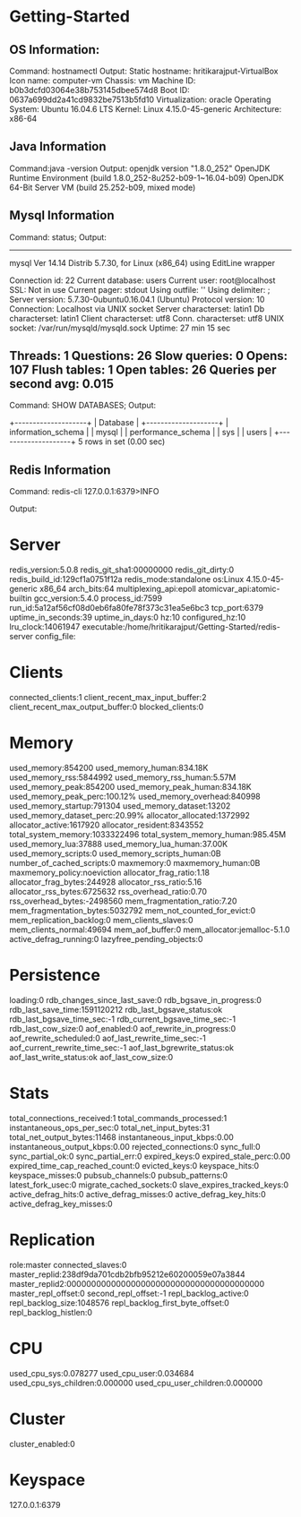 # Getting-Started

## OS Information:
Command: hostnamectl
Output:
   Static hostname: hritikarajput-VirtualBox
         Icon name: computer-vm
           Chassis: vm
        Machine ID: b0b3dcfd03064e38b753145dbee574d8
           Boot ID: 0637a699dd2a41cd9832be7513b5fd10
    Virtualization: oracle
  Operating System: Ubuntu 16.04.6 LTS
            Kernel: Linux 4.15.0-45-generic
      Architecture: x86-64

## Java Information
Command:java -version
Output:
	openjdk version "1.8.0_252"
	OpenJDK Runtime Environment (build 1.8.0_252-8u252-b09-1~16.04-b09)
	OpenJDK 64-Bit Server VM (build 25.252-b09, mixed mode)

## Mysql Information
Command: status;
Output:

--------------
mysql  Ver 14.14 Distrib 5.7.30, for Linux (x86_64) using  EditLine wrapper

Connection id:		22
Current database:	users
Current user:		root@localhost
SSL:			Not in use
Current pager:		stdout
Using outfile:		''
Using delimiter:	;
Server version:		5.7.30-0ubuntu0.16.04.1 (Ubuntu)
Protocol version:	10
Connection:		Localhost via UNIX socket
Server characterset:	latin1
Db     characterset:	latin1
Client characterset:	utf8
Conn.  characterset:	utf8
UNIX socket:		/var/run/mysqld/mysqld.sock
Uptime:			27 min 15 sec

Threads: 1  Questions: 26  Slow queries: 0  Opens: 107  Flush tables: 1  Open tables: 26  Queries per second avg: 0.015
--------------

Command: SHOW DATABASES;
Output:

+--------------------+
| Database           |
+--------------------+
| information_schema |
| mysql              |
| performance_schema |
| sys                |
| users              |
+--------------------+
5 rows in set (0.00 sec)

## Redis Information
Command: redis-cli
127.0.0.1:6379>INFO

Output:

# Server
redis_version:5.0.8
redis_git_sha1:00000000
redis_git_dirty:0
redis_build_id:129cf1a0751f12a
redis_mode:standalone
os:Linux 4.15.0-45-generic x86_64
arch_bits:64
multiplexing_api:epoll
atomicvar_api:atomic-builtin
gcc_version:5.4.0
process_id:7599
run_id:5a12af56cf08d0eb6fa80fe78f373c31ea5e6bc3
tcp_port:6379
uptime_in_seconds:39
uptime_in_days:0
hz:10
configured_hz:10
lru_clock:14061947
executable:/home/hritikarajput/Getting-Started/redis-server
config_file:

# Clients
connected_clients:1
client_recent_max_input_buffer:2
client_recent_max_output_buffer:0
blocked_clients:0

# Memory
used_memory:854200
used_memory_human:834.18K
used_memory_rss:5844992
used_memory_rss_human:5.57M
used_memory_peak:854200
used_memory_peak_human:834.18K
used_memory_peak_perc:100.12%
used_memory_overhead:840998
used_memory_startup:791304
used_memory_dataset:13202
used_memory_dataset_perc:20.99%
allocator_allocated:1372992
allocator_active:1617920
allocator_resident:8343552
total_system_memory:1033322496
total_system_memory_human:985.45M
used_memory_lua:37888
used_memory_lua_human:37.00K
used_memory_scripts:0
used_memory_scripts_human:0B
number_of_cached_scripts:0
maxmemory:0
maxmemory_human:0B
maxmemory_policy:noeviction
allocator_frag_ratio:1.18
allocator_frag_bytes:244928
allocator_rss_ratio:5.16
allocator_rss_bytes:6725632
rss_overhead_ratio:0.70
rss_overhead_bytes:-2498560
mem_fragmentation_ratio:7.20
mem_fragmentation_bytes:5032792
mem_not_counted_for_evict:0
mem_replication_backlog:0
mem_clients_slaves:0
mem_clients_normal:49694
mem_aof_buffer:0
mem_allocator:jemalloc-5.1.0
active_defrag_running:0
lazyfree_pending_objects:0

# Persistence
loading:0
rdb_changes_since_last_save:0
rdb_bgsave_in_progress:0
rdb_last_save_time:1591120212
rdb_last_bgsave_status:ok
rdb_last_bgsave_time_sec:-1
rdb_current_bgsave_time_sec:-1
rdb_last_cow_size:0
aof_enabled:0
aof_rewrite_in_progress:0
aof_rewrite_scheduled:0
aof_last_rewrite_time_sec:-1
aof_current_rewrite_time_sec:-1
aof_last_bgrewrite_status:ok
aof_last_write_status:ok
aof_last_cow_size:0

# Stats
total_connections_received:1
total_commands_processed:1
instantaneous_ops_per_sec:0
total_net_input_bytes:31
total_net_output_bytes:11468
instantaneous_input_kbps:0.00
instantaneous_output_kbps:0.00
rejected_connections:0
sync_full:0
sync_partial_ok:0
sync_partial_err:0
expired_keys:0
expired_stale_perc:0.00
expired_time_cap_reached_count:0
evicted_keys:0
keyspace_hits:0
keyspace_misses:0
pubsub_channels:0
pubsub_patterns:0
latest_fork_usec:0
migrate_cached_sockets:0
slave_expires_tracked_keys:0
active_defrag_hits:0
active_defrag_misses:0
active_defrag_key_hits:0
active_defrag_key_misses:0

# Replication
role:master
connected_slaves:0
master_replid:238df9da701cdb2bfb95212e60200059e07a3844
master_replid2:0000000000000000000000000000000000000000
master_repl_offset:0
second_repl_offset:-1
repl_backlog_active:0
repl_backlog_size:1048576
repl_backlog_first_byte_offset:0
repl_backlog_histlen:0

# CPU
used_cpu_sys:0.078277
used_cpu_user:0.034684
used_cpu_sys_children:0.000000
used_cpu_user_children:0.000000

# Cluster
cluster_enabled:0

# Keyspace
127.0.0.1:6379

